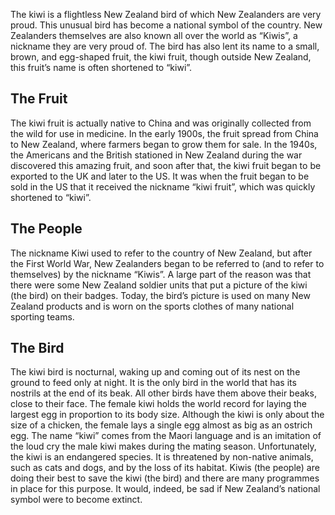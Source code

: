 The kiwi is a flightless New Zealand bird of which New Zealanders are very proud. This unusual bird has become a national symbol of the country. New Zealanders themselves are also known all over the world as “Kiwis”, a nickname they are very proud of. The bird has also lent its name to a small, brown, and egg-shaped fruit, the kiwi fruit, though outside New Zealand, this fruit’s name is often shortened to “kiwi”.
## The Fruit
The kiwi fruit is actually native to China and was originally collected from the wild for use in medicine. In the early 1900s, the fruit spread from China to New Zealand, where farmers began to grow them for sale. In the 1940s, the Americans and the British stationed in New Zealand during the war discovered this amazing fruit, and soon after that, the kiwi fruit began to be exported to the UK and later to the US. It was when the fruit began to be sold in the US that it received the nickname “kiwi fruit”, which was quickly shortened to “kiwi”.
## The People
The nickname Kiwi used to refer to the country of New Zealand, but after the First World War, New Zealanders began to be referred to (and to refer to themselves) by the nickname “Kiwis”. A large part of the reason was that there were some New Zealand soldier units that put a picture of the kiwi (the bird) on their badges. Today, the bird’s picture is used on many New Zealand products and is worn on the sports clothes of many national sporting teams.
## The Bird
The kiwi bird is nocturnal, waking up and coming out of its nest on the ground to feed only at night. It is the only bird in the world that has its nostrils at the end of its beak. All other birds have them above their beaks, close to their face. The female kiwi holds the world record for laying the largest egg in proportion to its body size. Although the kiwi is only about the size of a chicken, the female lays a single egg almost as big as an ostrich egg. The name “kiwi” comes from the Maori language and is an imitation of the loud cry the male kiwi makes during the mating season.
Unfortunately, the kiwi is an endangered species. It is threatened by non-native animals, such as cats and dogs, and by the loss of its habitat. Kiwis (the people) are doing their best to save the kiwi (the bird) and there are many programmes in place for this purpose. It would, indeed, be sad if New Zealand’s national symbol were to become extinct.
